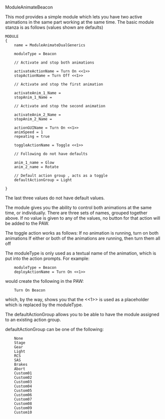 ModuleAnimateBeacon

This mod provides a simple module which lets you have two active animations in the same part working at the same time.
The basic module stanza is as follows (values shown are defaults)

	MODULE
	{
		name = ModuleAnimateDualGenerics

		moduleType = Beacon

        // Activate and stop both animations

		activateActionName = Turn On <<1>>
		stopActionName = Turn Off <<1>>

        // Activate and stop the first animation

        activateAnim_1_Name = 
        stopAnim_1_Name = 

        // Activate and stop the second animation

        activateAnim_2_Name = 
        stopAnim_2_Name = 

		actionGUIName = Turn On <<1>>
		animSpeed = 1
		repeating = true

        toggleActionName = Toggle <<1>>

        // Following do not have defaults

		anim_1_name = Glow
		anim_2_name = Rotate

        // Default action group , acts as a toggle
		defaultActionGroup = Light

   	}

The last three values do not have default values.

The module gives you the ability to control both animations at the same time, or individually.  There are three sets
of names, grouped together above.  If no value is given to any of the values, no button for that action will be
added to the PAW.

The toggle action works as follows:
    If no animation is running, turn on both animations
    If either or both of the animations are running, then turn them all off

The moduleType is only used as a textual name of the animation, which is put into the action prompts.  For example:

		moduleType = Beacon
		deployActionName = Turn On <<1>>

would create the following in the PAW:

        Turn On Beacon

which, by the way, shows you that the <<1>> is used as a placeholder which is replaced by the moduleType.

The defaultActionGroup allows you to be able to have the module assigned to an existing action group.

defaultActionGroup can be one of the following:

	    None
        Stage
        Gear
        Light
        RCS
        SAS
        Brakes
        Abort
        Custom01 
        Custom02 
        Custom03 
        Custom04 
        Custom05 
        Custom06 
        Custom07 
        Custom08 
        Custom09 
        Custom10 